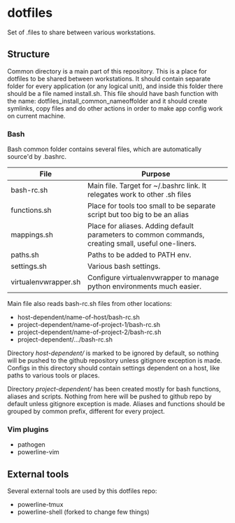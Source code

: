 dotfiles
========

Set of .files to share between various workstations.

## Structure

Common directory is a main part of this repository. This is a place for dotfiles to be shared between workstations. It should contain separate folder for every application (or any logical unit), and inside this folder there should be a file named install.sh. This file should have bash function with the name: dotfiles_install_common_nameoffolder and it should create symlinks, copy files and do other actions in order to make app config work on current machine.

### Bash

Bash common folder contains several files, which are automatically source'd by .bashrc.

| File         | Purpose                                                         |
| ------------ | --------------------------------------------------------------- |
| bash-rc.sh   | Main file. Target for ~/.bashrc link. It relegates work to other .sh files |
| functions.sh | Place for tools too small to be separate script but too big to be an alias |
| mappings.sh  | Place for aliases. Adding default parameters to common commands, creating small, useful one-liners. |
| paths.sh     | Paths to be added to PATH env. |
| settings.sh  | Various bash settings. |
| virtualenvwrapper.sh | Configure virtualenvwrapper to manage python environments much easier. |

Main file also reads bash-rc.sh files from other locations:
- host-dependent/name-of-host/bash-rc.sh
- project-dependent/name-of-project-1/bash-rc.sh
- project-dependent/name-of-project-2/bash-rc.sh
- project-dependent/.../bash-rc.sh

Directory *host-dependent/* is marked to be ignored by default, so nothing will be pushed to the github repository unless gitignore exception is made. Configs in this directory should contain settings dependent on a host, like paths to various tools or places.

Directory *project-dependent/* has been created mostly for bash functions, aliases and scripts. Nothing from here will be pushed to github repo by default unless gitignore exception is made. Aliases and functions should be grouped by common prefix, different for every project.

### Vim plugins
- pathogen
- powerline-vim

## External tools

Several external tools are used by this dotfiles repo:
- powerline-tmux
- powerline-shell (forked to change few things)
